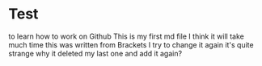 Test
====

to learn how to work on Github
This is my first md file
I think it will take much time
this was written from Brackets
I try to change it again
it's quite strange
why it deleted my last one and add it again?